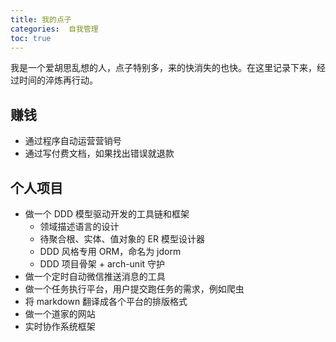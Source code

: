 ```yaml
---
title: 我的点子
categories:  自我管理
toc: true
---
```




我是一个爱胡思乱想的人，点子特别多，来的快消失的也快。在这里记录下来，经过时间的淬炼再行动。



## 赚钱

- 通过程序自动运营营销号
- 通过写付费文档，如果找出错误就退款



## 个人项目

- 做一个 DDD 模型驱动开发的工具链和框架
  - 领域描述语言的设计
  - 待聚合根、实体、值对象的 ER 模型设计器
  - DDD 风格专用 ORM，命名为 jdorm
  - DDD 项目骨架 + arch-unit 守护
- 做一个定时自动微信推送消息的工具
- 做一个任务执行平台，用户提交跑任务的需求，例如爬虫
- 将 markdown 翻译成各个平台的排版格式
- 做一个道家的网站
- 实时协作系统框架
